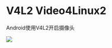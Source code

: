 # V4L2 Video4Linux2

Android使用V4L2开启摄像头

![](https://gitee.com/caigp/video-test/raw/master/ScreenCapture/Screenshot_20230906_145327.png)